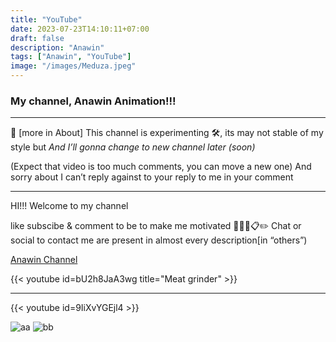 ```yaml
---
title: "YouTube"
date: 2023-07-23T14:10:11+07:00
draft: false
description: "Anawin"
tags: ["Anawin", "YouTube"]
image: "/images/Meduza.jpeg"
---
```


### My channel, Anawin Animation!!!

---

🔬 [more in About] This channel is experimenting   🛠️, its may not stable of my style but
*And I’ll gonna change to new channel later (soon)*

(Expect that video is too much comments, you can move a new one)
And sorry about I can’t reply against to your reply to me in your comment 

---

HI!!! Welcome to my channel

like subscibe & comment to be to make me motivated 🏃🏼🎥📋✏️
Chat or social to contact me are present in almost every description[in “others”)

[Anawin Channel](https://www.youtube.com/channel/UCwEknn0cR6CZt84ZmZROE7w)

{{< youtube id=bU2h8JaA3wg title="Meat grinder" >}}

---

{{< youtube id=9IiXvYGEjl4 >}}

![aa](/images/slicer.png)
![bb](/images/CATK.png)
